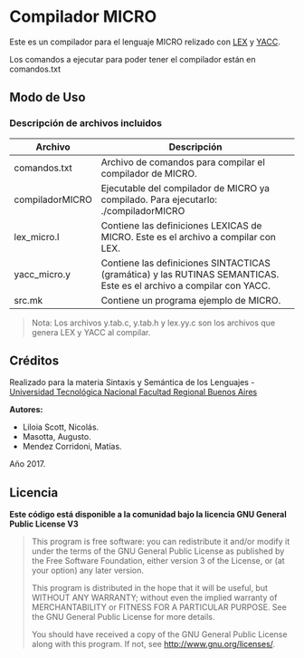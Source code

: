 # Compilador MICRO

Este es un compilador para el lenguaje MICRO relizado con [LEX](https://es.wikipedia.org/wiki/Lex_(inform%C3%A1tica)) y [YACC](https://es.wikipedia.org/wiki/Yacc).

Los comandos a ejecutar para poder tener el compilador están en comandos.txt

## Modo de Uso
### Descripción de archivos incluidos

Archivo | Descripción
------------ | -------------
comandos.txt   |   Archivo de comandos para compilar el compilador de MICRO.
compiladorMICRO  | Ejecutable del compilador de MICRO ya compilado. Para ejecutarlo: ./compiladorMICRO <source>
lex_micro.l    |   Contiene las definiciones LEXICAS de MICRO. Este es el archivo a compilar con LEX.
yacc_micro.y   |   Contiene las definiciones SINTACTICAS (gramática) y las RUTINAS SEMANTICAS. Este es el archivo a compilar con YACC.
src.mk        |    Contiene un programa ejemplo de MICRO.
    
> Nota: Los archivos y.tab.c, y.tab.h y lex.yy.c son los archivos que genera LEX y YACC al compilar.

## Créditos
Realizado para la materia Sintaxis y Semántica de los Lenguajes - [Universidad Tecnológica Nacional Facultad Regional Buenos Aires](http://www.frba.utn.edu.ar)

**Autores:**
- Liloia Scott, Nicolás.
- Masotta, Augusto.
- Mendez Corridoni, Matías.
    
Año 2017.

## Licencia

**Este código está disponible a la comunidad bajo la licencia GNU General Public License V3**

>This program is free software: you can redistribute it and/or modify
>it under the terms of the GNU General Public License as published by
>the Free Software Foundation, either version 3 of the License, or
>(at your option) any later version.
>
>This program is distributed in the hope that it will be useful,
>but WITHOUT ANY WARRANTY; without even the implied warranty of
>MERCHANTABILITY or FITNESS FOR A PARTICULAR PURPOSE.  See the
>GNU General Public License for more details.
>
>You should have received a copy of the GNU General Public License
>along with this program.  If not, see <http://www.gnu.org/licenses/>.

